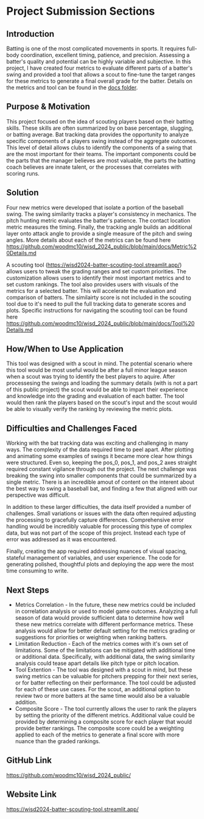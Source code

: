 # Project Submission Sections
## Introduction
Batting is one of the most complicated movements in sports. It requires full-body coordination, excellent timing, patience, and precision. Assessing a batter's quality and potential can be highly variable and subjective. In this project, I have created four metrics to evaluate different parts of a batter's swing and provided a tool that allows a scout to fine-tune the target ranges for these metrics to generate a final overall grade for the batter. Details on the metrics and tool can be found in the [docs folder](https://github.com/woodmc10/wisd_2024_public/tree/main/docs).

## Purpose & Motivation
This project focused on the idea of scouting players based on their batting skills. These skills are often summarized by on base percentage, slugging, or batting average. Bat tracking data provides the opportunity to analyze specific components of a players swing instead of the aggregate outcomes. This level of detail allows clubs to identify the components of a swing that are the most important for their teams. The important components could be the parts that the manager believes are most valuable, the parts the batting coach believes are innate talent, or the processes that correlates with scoring runs. 

## Solution
Four new metrics were developed that isolate a portion of the baseball swing. The swing similarity tracks a player's consistency in mechanics. The pitch hunting metric evaluates the batter's patience. The contact location metric measures the timing. Finally, the tracking angle builds an additional layer onto attack angle to provide a single measure of the pitch and swing angles. More details about each of the metrics can be found here https://github.com/woodmc10/wisd_2024_public/blob/main/docs/Metric%20Details.md 

A scouting tool (https://wisd2024-batter-scouting-tool.streamlit.app/) allows users to tweak the grading ranges and set custom priorities. The customization allows users to identify their most important metrics and to set custom rankings. The tool also provides users with visuals of the metrics for a selected batter. This will accelerate the evaluation and comparison of batters. The similairty score is not included in the scouting tool due to it's need to pull the full tracking data to generate scores and plots. Specific instructions for navigating the scouting tool can be found here https://github.com/woodmc10/wisd_2024_public/blob/main/docs/Tool%20Details.md

## How/When to Use Application
This tool was designed with a scout in mind. The potential scenario where this tool would be most useful would be after a full minor league season when a scout was trying to identify the best players to aquire. After processesing the swings and loading the summary details (with is not a part of this public project) the scout would be able to impart their experience and knowledge into the grading and evaluation of each batter. The tool would then rank the players based on the scout's input and the scout would be able to visually verify the ranking by reviewing the metric plots. 

## Difficulties and Challenges Faced
Working with the bat tracking data was exciting and challenging in many ways. The complexity of the data required time to peel apart. After plotting and animating some examples of swings it became more clear how things were structured. Even so, keeping the pos_0, pos_1, and pos_2 axes straight required constant vigilance through out the project. The next challenge was breaking the swing into smaller components that could be summarized by a single metric. There is an incredible amout of content on the interent about the best way to swing a baseball bat, and finding a few that aligned with our perspective was difficult. 

In addition to these larger difficulties, the data itself provided a number of challenges. Small variations or issues with the data often required adjusting the processing to gracefully capture differences. Comprehensive error handling would be incredibly valuable for processing this type of complex data, but was not part of the scope of this project. Instead each type of error was addressed as it was encountered. 

Finally, creating the app required addressing nuances of visual spacing, stateful management of variables, and user experience. The code for generating polished, thoughtful plots and deploying the app were the most time consuming to write. 

## Next Steps
* Metrics Correlation - In the future, these new metrics could be included in correlation analysis or used to model game outcomes. Analyzing a full season of data would provide sufficient data to determine how well these new metrics correlate with different performance metrics. These analysis would allow for better default setting for the metrics grading or suggestions for priorities or weighting when ranking batters.
* Limitation Reduction - Each of the metrics comes with it's own set of limitations. Some of the limitations can be mitigated with additional time or additional data. Specifically, with additional data, the swing similarity analysis could tease apart details like pitch type or pitch location.
* Tool Extention - The tool was designed with a scout in mind, but these swing metrics can be valuable for pitchers prepping for their next series, or for batter reflecting on their performance. The tool could be adjusted for each of these use cases. For the scout, an additional option to review two or more batters at the same time would also be a valuable addition.
* Composite Score - The tool currently allows the user to rank the players by setting the priority of the different metrics. Additional value could be provided by determining a composite score for each player that would provide better rankings. The composite score could be a weighting applied to each of the metrics to generate a final score with more nuance than the graded rankings.

## GitHub Link
https://github.com/woodmc10/wisd_2024_public/

## Website Link
https://wisd2024-batter-scouting-tool.streamlit.app/

